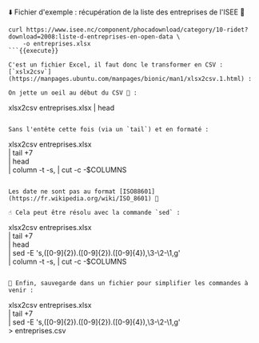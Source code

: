 ⬇️ Fichier d'exemple : récupération de la liste des entreprises de l'ISEE 🏢
```
curl https://www.isee.nc/component/phocadownload/category/10-ridet?download=2008:liste-d-entreprises-en-open-data \
    -o entreprises.xlsx
```{{execute}}

C'est un fichier Excel, il faut donc le transformer en CSV : [`xslx2csv`](https://manpages.ubuntu.com/manpages/bionic/man1/xlsx2csv.1.html) :

On jette un oeil au début du CSV 🧐 :
```
xlsx2csv entreprises.xlsx  | head
```{{execute}}

Sans l'entête cette fois (via un `tail`) et en formaté :
```
xlsx2csv entreprises.xlsx \
    | tail +7 \
    | head \
    | column -t -s, | cut -c -$COLUMNS
```{{execute}}

Les date ne sont pas au format [ISO88601](https://fr.wikipedia.org/wiki/ISO_8601) 🤔

☝️ Cela peut être résolu avec la commande `sed` :
```
xlsx2csv entreprises.xlsx \
    | tail +7 \
    | head \
    | sed -E 's,([0-9]{2}).([0-9]{2}).([0-9]{4}),\3-\2-\1,g' \
    | column -t -s, | cut -c -$COLUMNS
```{{execute}}

💾 Enfin, sauvegarde dans un fichier pour simplifier les commandes à venir :
```
xlsx2csv entreprises.xlsx \
    | tail +7 \
    | sed -E 's,([0-9]{2}).([0-9]{2}).([0-9]{4}),\3-\2-\1,g' \
    > entreprises.csv
```{{execute}}